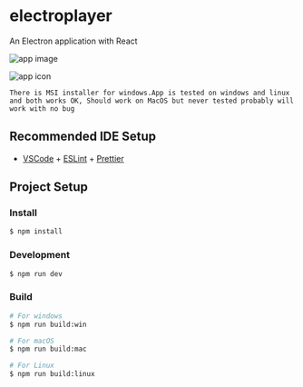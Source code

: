 # electroplayer

An Electron application with React

![app image](https://github.com/ElsevarAsadov/ElectronJs-Music-Player/assets/125838640/3f411308-7006-4909-b574-6c383161ceaa)


![app icon](https://github.com/ElsevarAsadov/ElectronJs-Music-Player/assets/125838640/624b1cdf-d887-4a23-86dd-6bec6dda8351)

```There is MSI installer for windows.App is tested on windows and linux and both works OK, Should work on MacOS but never tested probably will work with no bug ```


## Recommended IDE Setup

- [VSCode](https://code.visualstudio.com/) + [ESLint](https://marketplace.visualstudio.com/items?itemName=dbaeumer.vscode-eslint) + [Prettier](https://marketplace.visualstudio.com/items?itemName=esbenp.prettier-vscode)

## Project Setup

### Install

```bash
$ npm install
```

### Development

```bash
$ npm run dev
```

### Build

```bash
# For windows
$ npm run build:win

# For macOS
$ npm run build:mac

# For Linux
$ npm run build:linux
```
